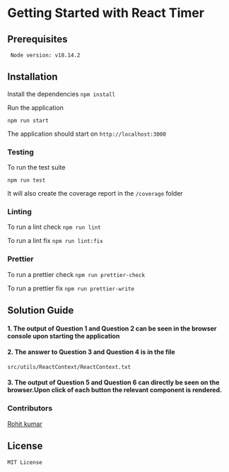 # Getting Started with React Timer

## Prerequisites

` Node version: v18.14.2`

## Installation

Install the dependencies
`npm install`

Run the application

`npm run start`

The application should start on `http://localhost:3000`

### Testing

To run the test suite

`npm run test`

It will also create the coverage report in the `/coverage` folder

### Linting

To run a lint check
`npm run lint`

To run a lint fix
`npm run lint:fix`

### Prettier

To run a prettier check
`npm run prettier-check`

To run a prettier fix
`npm run prettier-write`

## Solution Guide

#### 1. The output of Question 1 and Question 2 can be seen in the browser console upon starting the application

#### 2. The answer to Question 3 and Question 4 is in the file

`src/utils/ReactContext/ReactContext.txt`

#### 3. The output of Question 5 and Question 6 can directly be seen on the browser.Upon click of each button the relevant component is rendered.

### Contributors

[Rohit kumar](https://github.com/kumar111222rohit)

## License

`MIT License`
